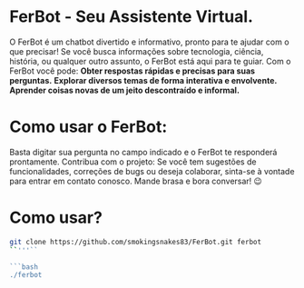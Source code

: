 # FerBot - Seu Assistente Virtual.

O FerBot é um chatbot divertido e informativo, pronto para te ajudar com o que precisar! Se você busca informações sobre tecnologia, ciência, história, ou qualquer outro assunto, o FerBot está aqui para te guiar.
Com o FerBot você pode:
**Obter respostas rápidas e precisas para suas perguntas.**
**Explorar diversos temas de forma interativa e envolvente.**
**Aprender coisas novas de um jeito descontraído e informal.**
# Como usar o FerBot:
Basta digitar sua pergunta no campo indicado e o FerBot te responderá prontamente.
Contribua com o projeto:
Se você tem sugestões de funcionalidades, correções de bugs ou deseja colaborar, sinta-se à vontade para entrar em contato conosco.
Mande brasa e bora conversar! 😉

# Como usar?
```bash
git clone https://github.com/smokingsnakes83/FerBot.git ferbot
``'''``

```bash
./ferbot
```